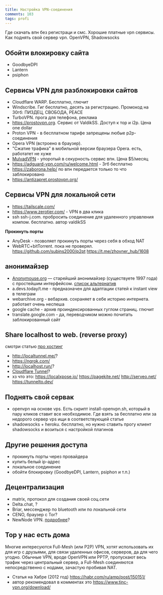 ```yaml
---
title: Настройка VPN-соединения
comments: 103
tags: profi
---
```


Где скачать впн без регистраци и смс. Хорошие платные vpn сервисы. Как поднять свой сервер vpn. OpenVPN, Shadowsocks

## Обойти влокировку сайта
- GoodbyeDPI
- Lantern
- psiphon



## Сервисы VPN для разблокировки сайтов
- Cloudflare WARP. Бесплатно, глючит
- Windscribe. Гиг бесплатно, десять за регистрацию. Промокод на 30гб: ПИЗДЕЦ, СВОБОДА, PEACE
- TurboVPN. прога для телефона, реклама
- <https://prostovpn.org>. Cервис от ValdikSS. Доступ к тор и i2p. Цена one dollar
- Proton VPN - в бесплатном тарифе запрещены любые p2p-соединения
- Opera VPN (встроено в браузер). 
- "Cжатие трафика" в мобильной версии браузера Opera. есть, работатет не хуже
- [MulvadVPN](https://mullvad.net/en/pricing/) - упоротый в секурность сервис впн. Цена $5/месяц 
- <https://adguard-vpn.com/ru/welcome.html> - 3гб бесплатно
- <https://zaborona.help/> по впн передается только то что заблокировано
- <https://antizapret.prostovpn.org/>  


## Сервисы VPN для локальной сети
- <https://tailscale.com/>
- <https://www.zerotier.com/> - VPN в два клика 
- ssh ssh-j.com. пробросить соединение для удаленного управления компом. бесплатно. автор valdikSS

**Прокинуть порты**
- AnyDesk - позволяет прокинуть порты через себя в обход NAT
- WebRTC+bitTorrent. пока не проверял. <https://github.com/subins2000/p2pt> <https://t.me/zhovner_hub/1608>


## анонимайзер
- [Anonymouse.org](http://anonymouse.org/anonwww.html) — старейший анонимайзер (существуете 1997 года) с простейшим интерфейсом. [список альтернатив](https://spy-soft.net/luchshie-besplatnye-onlajn-anonimajzery-obzor-vybor-rekomendacii/)
- a.devs.today/t.me - предназначен для адаптации статей к instant view в телеграм
- webarchive.org - вебархив. сохраняет в себе историю интернета. работает очень неспеша
- google cache - архив проиндексированных гуглом страниц. глючит
- translate.google.com - да, переводчиком можно почитать заблокированный сайт

## Share localhost to web. (reverse proxy)
смотри статью [про хостинг](../coding/hosting.md#селфхост)
- http://localtunnel.me/?
- https://ngrok.com/
- http://localhost.run/?
- [Cloudflare Tunnel](https://developers.cloudflare.com/cloudflare-one/tutorials/share-new-site/)?
- хз что это: <https://localxpose.io/> <https://pagekite.net/> <http://serveo.net/> <https://tunnelto.dev/>

## Поднять свой сервак
- openvpn на основе vps. Есть скрипт install-openvpn.sh, который в пару кликов ставит все необходимое. Где взять за бесплатно или за недорого сервер vps ищи в соответствующей статье
- shadowsocks + heroku. бесплатно, но нужно ставить прогу клиент shadowsocks и возиться с настройкой плагинов

## Другие решения доступа
- прокинуть порты через провайдера
- купить белый ip-адрес
- локальное соединение 
- обойти блокировку (GoodbyeDPI, Lantern, psiphon и т.п.)

## Децентрализация
- matrix, протокол для создания своей соц.сети
- Delta.chat, ?
- Briar, мессенджер по bluetooth или по локальной сети
- CENO, браузер с Tor?
- NewNode VPN. [подробнее](https://start.chatv3.ru/)?


## Тор у нас есть дома
Многие интересуются Full-Mesh (или P2P) VPN, хотят использовать их для игр с друзьями, для связи удаленных офисов, серверов, да для чего угодно. Обычные VPN, вроде OpenVPN или PPTP, пропускают весь трафик через центральный сервер, а Full-Mesh соединяются непосредственно с нодами, зачастую пробивая NAT. 
- Статья на Хабре (2012 год) <https://habr.com/ru/amp/post/150151/>
- автор рекомендовал в комментах это <https://www.tinc-vpn.org/download/>
